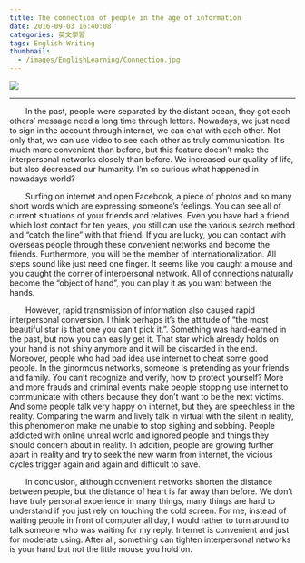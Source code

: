 ```yaml
---
title: The connection of people in the age of information
date: 2016-09-03 16:40:08
categories: 英文學習
tags: English Writing
thumbnail:
  - /images/EnglishLearning/Connection.jpg
---
```

<img src="/images/EnglishLearning/Connection.jpg">

***
&emsp;&emsp;In the past, people were separated by the distant ocean, they got each others’ message need a long time through letters. Nowadays, we just need to sign in the account through internet, we can chat with each other. Not only that, we can use video to see each other as truly communication. It’s much more convenient than before, but this feature doesn’t make the interpersonal networks closely than before. We increased our quality of life, but also decreased our humanity. I’m so curious what happened in nowadays world?

&emsp;&emsp;Surfing on internet and open Facebook, a piece of photos and so many short words which are expressing someone’s feelings. You can see all of current situations of your friends and relatives. Even you have had a friend which lost contact for ten years, you still can use the various search method and “catch the line” with that friend. If you are lucky, you can contact with overseas people through these convenient networks and become the friends. Furthermore, you will be the member of internationalization. All steps sound like just need one finger. It seems like you caught a mouse and you caught the corner of interpersonal network. All of connections naturally become the “object of hand”, you can play it as you want between the hands.

&emsp;&emsp;However, rapid transmission of information also caused rapid interpersonal conversion. I think perhaps it’s the attitude of “the most beautiful star is that one you can’t pick it.”. Something was hard-earned in the past, but now you can easily get it. That star which already holds on your hand is not shiny anymore and it will be discarded in the end. Moreover, people who had bad idea use internet to cheat some good people. In the ginormous networks, someone is pretending as your friends and family. You can’t recognize and verify, how to protect yourself? More and more frauds and criminal events make people stopping use internet to communicate with others because they don’t want to be the next victims. And some people talk very happy on internet, but they are speechless in the reality. Comparing the warm and lively talk in virtual with the silent in reality,  this phenomenon make me unable to stop sighing and sobbing. People addicted with online unreal world and ignored people and things they should concern about in reality. In addition, people are growing further apart in reality and try to seek the new warm from internet, the vicious cycles trigger again and again and difficult to save.

&emsp;&emsp;In conclusion, although convenient networks shorten the distance between people, but the distance of heart is far away than before. We don’t have truly personal experience in many things, many things are hard to understand if you just rely on touching the cold screen. For me, instead of waiting people in front of computer all day, I would rather to turn around to talk someone who was waiting for my reply. Internet is convenient and just for moderate using. After all, something can tighten interpersonal networks is your hand but not the little mouse you hold on.
